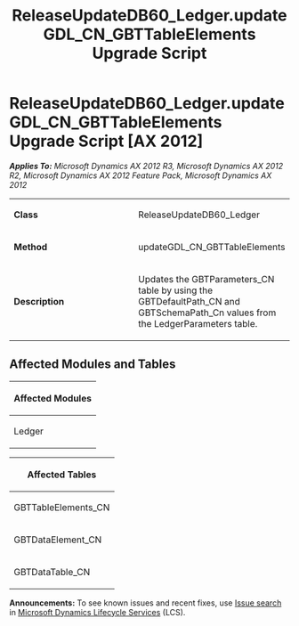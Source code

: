 ﻿---
title: ReleaseUpdateDB60_Ledger.updateGDL_CN_GBTTableElements Upgrade Script
TOCTitle: ReleaseUpdateDB60_Ledger.updateGDL_CN_GBTTableElements Upgrade Script
ms:assetid: d4363d10-8b6d-dbb2-3f8d-32834b6b8305
ms:mtpsurl: https://msdn.microsoft.com/en-us/library/JJ686991(v=AX.60)
ms:contentKeyID: 49711442
ms.date: 05/18/2015
mtps_version: v=AX.60
---

# ReleaseUpdateDB60\_Ledger.updateGDL\_CN\_GBTTableElements Upgrade Script [AX 2012]


_**Applies To:** Microsoft Dynamics AX 2012 R3, Microsoft Dynamics AX 2012 R2, Microsoft Dynamics AX 2012 Feature Pack, Microsoft Dynamics AX 2012_

<table>
<colgroup>
<col style="width: 50%" />
<col style="width: 50%" />
</colgroup>
<tbody>
<tr class="odd">
<td><p><strong>Class</strong></p></td>
<td><p>ReleaseUpdateDB60_Ledger</p></td>
</tr>
<tr class="even">
<td><p><strong>Method</strong></p></td>
<td><p>updateGDL_CN_GBTTableElements</p></td>
</tr>
<tr class="odd">
<td><p><strong>Description</strong></p></td>
<td><p>Updates the GBTParameters_CN table by using the GBTDefaultPath_CN and GBTSchemaPath_Cn values from the LedgerParameters table.</p></td>
</tr>
</tbody>
</table>


## Affected Modules and Tables

<table>
<colgroup>
<col style="width: 100%" />
</colgroup>
<thead>
<tr class="header">
<th><p>Affected Modules</p></th>
</tr>
</thead>
<tbody>
<tr class="odd">
<td><p>Ledger</p></td>
</tr>
</tbody>
</table>


<table>
<colgroup>
<col style="width: 100%" />
</colgroup>
<thead>
<tr class="header">
<th><p>Affected Tables</p></th>
</tr>
</thead>
<tbody>
<tr class="odd">
<td><p>GBTTableElements_CN</p></td>
</tr>
<tr class="even">
<td><p>GBTDataElement_CN</p></td>
</tr>
<tr class="odd">
<td><p>GBTDataTable_CN</p></td>
</tr>
</tbody>
</table>

  
**Announcements:** To see known issues and recent fixes, use [Issue search](http://go.microsoft.com/fwlink/?linkid=389258) in [Microsoft Dynamics Lifecycle Services](http://go.microsoft.com/fwlink/?linkid=306505) (LCS).

